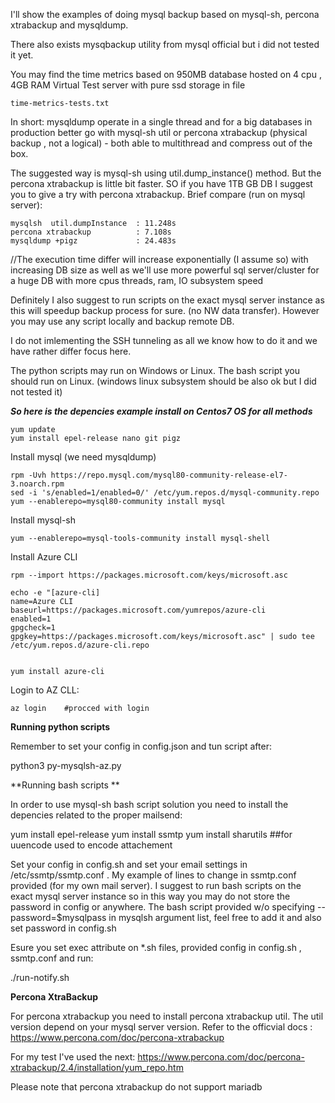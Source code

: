 I'll show the examples of doing mysql backup  based on  mysql-sh, percona xtrabackup and mysqldump.

There also exists mysqbackup utility from mysql official but i did not tested it yet.


You may find the time metrics based on 950MB database hosted on 4 cpu , 4GB RAM Virtual Test server with pure ssd storage in file 
```
time-metrics-tests.txt 
```

In short: mysqldump operate in a single thread and for a big databases in production  better go with mysql-sh util or percona xtrabackup (physical backup , not a logical)  - both able to multithread and compress out of the box.

The suggested way is mysql-sh using util.dump_instance() method.
But the percona xtrabackup is little bit faster. SO if you have 1TB GB DB I suggest you to give a try with percona xtrabackup.
Brief compare (run on mysql server): 

```
mysqlsh  util.dumpInstance  : 11.248s
percona xtrabackup          : 7.108s
mysqldump +pigz             : 24.483s
```

//The execution time differ will increase exponentially (I assume so) with increasing DB size as well as we'll use more powerful sql server/cluster for a huge DB with more cpus threads, ram, IO subsystem speed 


Definitely I also  suggest to run scripts on the exact mysql server instance as this will speedup backup process for sure. (no NW  data transfer). However you may use any script locally and backup remote DB.

I do not imlementing the SSH tunneling  as all we know how to do it and we have rather differ focus here.


The python scripts may run on Windows or Linux. The bash script you should run on Linux. (windows linux subsystem should be also ok but I did not tested it)



***So here is the depencies example install on Centos7 OS for all methods***


```
yum update
yum install epel-release nano git pigz
```

Install mysql (we need mysqldump)

```
rpm -Uvh https://repo.mysql.com/mysql80-community-release-el7-3.noarch.rpm
sed -i 's/enabled=1/enabled=0/' /etc/yum.repos.d/mysql-community.repo
yum --enablerepo=mysql80-community install mysql
```

Install mysql-sh
```
yum --enablerepo=mysql-tools-community install mysql-shell
```


Install Azure CLI

```
rpm --import https://packages.microsoft.com/keys/microsoft.asc

echo -e "[azure-cli]
name=Azure CLI
baseurl=https://packages.microsoft.com/yumrepos/azure-cli
enabled=1
gpgcheck=1
gpgkey=https://packages.microsoft.com/keys/microsoft.asc" | sudo tee /etc/yum.repos.d/azure-cli.repo


yum install azure-cli
```

Login to AZ CLL: 
```
az login    #procced with login
```

**Running python scripts**

Remember to set your config in config.json and tun script after:

python3 py-mysqlsh-az.py


**Running bash scripts ** 

In order to use mysql-sh bash script solution you  need to install the  depencies related to the proper mailsend: 

yum install epel-release
yum install ssmtp
yum install sharutils ##for uuencode used to encode attachement

Set  your config in config.sh and set your email settings in /etc/ssmtp/ssmtp.conf . My example of lines to change in ssmtp.conf provided (for my own mail server).
I suggest to run bash scripts on the exact mysql server instance so in this way you may do not store the password in config or anywhere.
The bash script  provided  w/o specifying  --password=$mysqlpass  in mysqlsh argument list, feel free to add it and also set password in config.sh

Esure you set exec attribute on *.sh files, provided config in config.sh , ssmtp.conf and run:

./run-notify.sh 


**Percona XtraBackup**

For percona xtrabackup you need to install percona xtrabackup util. The util version depend on your mysql server version.
Refer to the officvial docs : 
https://www.percona.com/doc/percona-xtrabackup

For my test I've used the next: 
https://www.percona.com/doc/percona-xtrabackup/2.4/installation/yum_repo.htm

Please note that percona xtrabackup do not support mariadb









 




